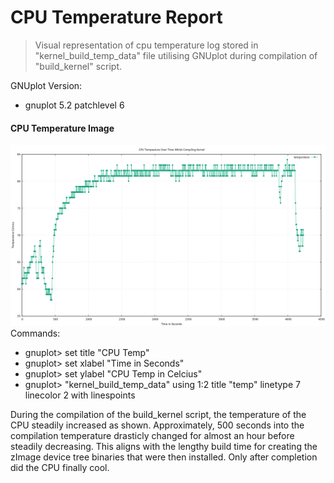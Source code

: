 # CPU Temperature Report

> Visual representation of cpu temperature log stored in "kernel_build_temp_data" file utilising GNUplot during compilation of "build_kernel" script.

GNUplot Version:
  - gnuplot 5.2 patchlevel 6

#### CPU Temperature Image
![CPU Image](./assets/CPU_plot.png "CPU TEMP LOG")
Commands:
- gnuplot> set title "CPU Temp"
- gnuplot> set xlabel "Time in Seconds"
- gnuplot> set ylabel "CPU Temp in Celcius"
- gnuplot> "kernel_build_temp_data" using 1:2 title "temp" linetype 7 linecolor 2 with linespoints

During the compilation of the build_kernel script, the temperature of the CPU steadily increased as shown. Approximately, 500 seconds into the compilation temperature drasticly changed for almost an hour before steadily decreasing. This aligns with the lengthy build time for creating the zImage device tree binaries that were then installed. Only after completion did the CPU finally cool.